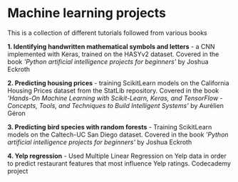 # Machine learning projects

This is a collection of different tutorials followed from various books

**1. Identifying handwritten mathematical symbols and letters** - a CNN implemented with Keras, trained on the HASYv2 dataset. Covered in the book *'Python artificial intelligence projects for beginners'* by Joshua Eckroth

**2. Predicting housing prices** - training ScikitLearn models on the California Housing Prices dataset from the StatLib repository. Covered in the book *'Hands-On Machine Learning with Scikit-Learn, Keras, and TensorFlow - Concepts, Tools, and Techniques to Build Intelligent Systems'* by Aurélien Géron

**3. Predicting bird species with random forests** - Training ScikitLearn models on the Caltech-UC San Diego dataset. Covered in the book *'Python artificial intelligence projects for beginners'* by Joshua Eckroth

**4. Yelp regression** - Used Multiple Linear Regression on Yelp data in order to predict restaurant features that most influence Yelp ratings. Codecademy project
